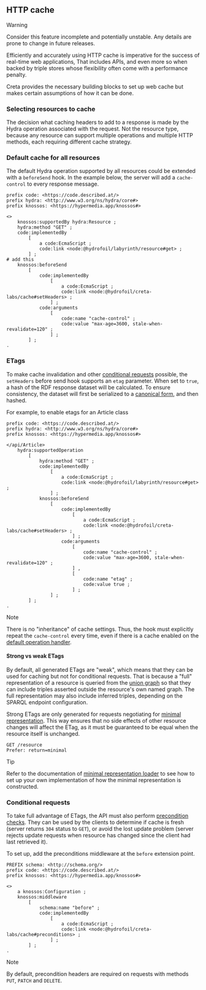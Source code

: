 ## HTTP cache

> [!WARNING]
> Consider this feature incomplete and potentially unstable. Any details are prone to change in future releases.

Efficiently and accurately using HTTP cache is imperative for the success of real-time web applications, That includes APIs,
and even more so when backed by triple stores whose flexibility often come with a performance penalty.

Creta provides the necessary building blocks to set up web cache but makes certain assumptions of how it can be done.

### Selecting resources to cache

The decision what caching headers to add to a response is made by the Hydra operation associated with the request. Not the
resource type, because any resource can support multiple operations and multiple HTTP methods, each requiring different
cache strategy.

### Default cache for all resources

The default Hydra operation supported by all resources could be extended with a `beforeSend` hook. In the example below,
the server will add a `cache-control` to every response message.

```turtle
prefix code: <https://code.described.at/>
prefix hydra: <http://www.w3.org/ns/hydra/core#>
prefix knossos: <https://hypermedia.app/knossos#>

<>
    knossos:supportedBy hydra:Resource ;
    hydra:method "GET" ;
    code:implementedBy
        [
            a code:EcmaScript ;
            code:link <node:@hydrofoil/labyrinth/resource#get> ;
        ] ;
# add this
    knossos:beforeSend
        [
            code:implementedBy
                [
                    a code:EcmaScript ;
                    code:link <node:@hydrofoil/creta-labs/cache#setHeaders> ;
                ] ;
            code:arguments
                [
                    code:name "cache-control" ;
                    code:value "max-age=3600, stale-when-revalidate=120" ;
                ] ;
        ] ;
.
```

### ETags

To make cache invalidation and other [conditional requests](#conditional-requests) possible, the `setHeaders` before send
hook supports an `etag` parameter. When set to `true`, a hash of the RDF response dataset will be calculated. To ensure
consistency, the dataset will first be serialized to a [canonical form](https://w3c-ccg.github.io/rdf-dataset-canonicalization/spec/),
and then hashed.

For example, to enable etags for an Article class

```turtle
prefix code: <https://code.described.at/>
prefix hydra: <http://www.w3.org/ns/hydra/core#>
prefix knossos: <https://hypermedia.app/knossos#>

</api/Article>
    hydra:supportedOperation
        [
            hydra:method "GET" ;
            code:implementedBy
                [
                    a code:EcmaScript ;
                    code:link <node:@hydrofoil/labyrinth/resource#get> ;
                ] ;
            knossos:beforeSend
                [
                    code:implementedBy
                        [
                            a code:EcmaScript ;
                            code:link <node:@hydrofoil/creta-labs/cache#setHeaders> ;
                        ] ;
                    code:arguments
                        [
                            code:name "cache-control" ;
                            code:value "max-age=3600, stale-when-revalidate=120" ;
                        ] ,
                        [
                            code:name "etag" ;
                            code:value true ;
                        ] ;
                ] ;
        ] ; 
.
```

> [!NOTE]
> There is no "inheritance" of cache settings. Thus, the hook must explicitly repeat the `cache-control` every time, even
> if there is a cache enabled on the [default operation handler](#default-cache-for-all-resources).

#### Strong vs weak ETags

By default, all generated ETags are "weak", which means that they can be used for caching but not for conditional requests.
That is because a "full" representation of a resource is queried from the [union graph](https://patterns.dataincubator.org/book/union-graph.html)
so that they can include triples asserted outside the resource's own named graph. The full representation may also include
inferred triples, depending on the SPARQL endpoint configuration.

Strong ETags are only generated for requests negotiating for [minimal representation](https://www.rfc-editor.org/rfc/rfc7240#section-4.2).
This way ensures that no side effects of other resource changes will affect the ETag, as it must be guaranteed to be
equal when the resource itself is unchanged.

```http request
GET /resource
Prefer: return=minimal
```

> [!TIP]
> Refer to the documentation of [minimal representation loader](../knossos/configuration.md#minimal-representation-loader)
> to see how to set up your own implementation of how the minimal representation is constructed.

### Conditional requests

To take full advantage of ETags, the API must also perform [precondition checks](https://developer.mozilla.org/en-US/docs/Web/HTTP/Conditional_requests).
They can be used by the clients to determine if cache is fresh (server returns `304` status to `GET`), or avoid the lost
update problem (server rejects update requests when resource has changed since the client had last retrieved it).

To set up, add the preconditions middleware at the `before` extension point. 

```turtle
PREFIX schema: <http://schema.org/>
prefix code: <https://code.described.at/>
prefix knossos: <https://hypermedia.app/knossos#>

<>
    a knossos:Configuration ;
    knossos:middleware
        [
            schema:name "before" ;
            code:implementedBy
                [
                    a code:EcmaScript ;
                    code:link <node:@hydrofoil/creta-labs/cache#preconditions> ;
                ] ;
        ] ;
.
```

> [!NOTE]
> By default, precondition headers are required on requests with methods `PUT`, `PATCH` and `DELETE`.
